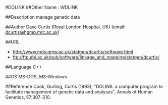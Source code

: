 #DOLINK
##Other Name
: WDLINK

##Description
manage genetic data

##Author
Dave Curtis (Royal London Hospital, UK) (email: dcurtis@hgmp.mrc.ac.uk)

##URL
* http://www.mds.qmw.ac.uk/statgen/dcurtis/software.html
* ftp://ftp.ebi.ac.uk/pub/software/linkage_and_mapping/statgen/dcurtis/

##Language
C++

##OS
MS-DOS, MS-Windows

##Reference
Cook, Gurling, Curtis (1993), "DOLINK: a computer program to facilitate management of genetic data and analyses", Annals of Human Genetics, 57:307-310.

